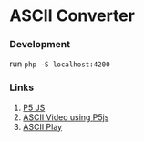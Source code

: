 # ASCII Converter

### Development

run `php -S localhost:4200`

### Links

1. [P5 JS](https://p5js.org/)
2. [ASCII Video using P5js](https://www.youtube.com/watch?v=55iwMYv8tGI)
3. [ASCII Play](https://play.ertdfgcvb.xyz/)